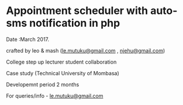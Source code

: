 # Appointment scheduler with auto-sms notification in php

Date :March 2017.

crafted by leo & mash (le.mutuku@gmail.com , njehu@gmail.com)

College step up lecturer student collaboration

Case study (Technical University of Mombasa)

Developemnt period 2 months

For queries/info - le.mutuku@gmail.com
